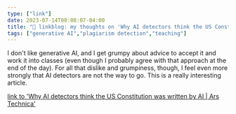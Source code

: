 ```yaml
---
type: ["link"]
date: 2023-07-14T08:08:07-04:00
title: "🔗 linkblog: my thoughts on 'Why AI detectors think the US Constitution was written by AI | Ars Technica'"
tags: ["generative AI","plagiarism detection","teaching"]
---
```

I don't like generative AI, and I get grumpy about advice to accept it and work it into classes (even though I probably agree with that approach at the end of the day). For all that dislike and grumpiness, though, I feel even more strongly that AI detectors are not the way to go. This is a really interesting article.  
 

[link to 'Why AI detectors think the US Constitution was written by AI | Ars Technica'](https://arstechnica.com/information-technology/2023/07/why-ai-detectors-think-the-us-constitution-was-written-by-ai/)
